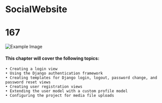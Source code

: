 # SocialWebsite
# 167

![Example Image](Picture.png)


#### This chapter will cover the following topics:
    • Creating a login view
    • Using the Django authentication framework
    • Creating templates for Django login, logout, password change, and password reset views
    • Creating user registration views
    • Extending the user model with a custom profile model
    • Configuring the project for media file uploads